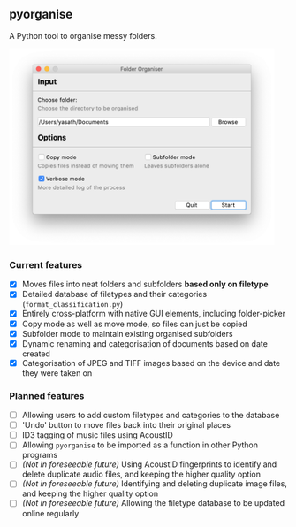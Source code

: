 ## pyorganise
A Python tool to organise messy folders.

<img src="https://raw.githubusercontent.com/yasath/pyorganise/master/images/mac_ui.png" alt="Screenshot of program's UI on macOS" width="480"/>

### Current features
- [x] Moves files into neat folders and subfolders **based only on filetype**
- [x] Detailed database of filetypes and their categories (`format_classification.py`)
- [x] Entirely cross-platform with native GUI elements, including folder-picker
- [x] Copy mode as well as move mode, so files can just be copied
- [x] Subfolder mode to maintain existing organised subfolders
- [x] Dynamic renaming and categorisation of documents based on date created
- [x] Categorisation of JPEG and TIFF images based on the device and date they were taken on

### Planned features
- [ ] Allowing users to add custom filetypes and categories to the database
- [ ] 'Undo' button to move files back into their original places
- [ ] ID3 tagging of music files using AcoustID
- [ ] Allowing `pyorganise` to be imported as a function in other Python programs
- [ ] *(Not in foreseeable future)* Using AcoustID fingerprints to identify and delete duplicate audio files, and keeping the higher quality option
- [ ] *(Not in foreseeable future)* Identifying and deleting duplicate image files, and keeping the higher quality option
- [ ] *(Not in foreseeable future)* Allowing the filetype database to be updated online regularly
